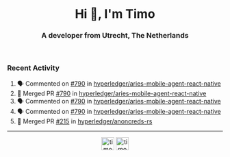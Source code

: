 <h1 align="center">Hi 👋, I'm Timo</h1>
<h3 align="center">A developer from Utrecht, The Netherlands</h3>
<br/>
<!-- https://github.com/rahuldkjain/github-profile-readme-generator --!>

<!--  <p align="left"><img src="https://github-readme-stats.vercel.app/api?username=timoglastra&show_icons=true&count_private=true&" alt="timoglastra" /></p> --!>

<!--
Github language stats
<p align="left"><img src="https://github-readme-stats.vercel.app/api/top-langs/?username=timoglastra&layout=compact" alt="timoglastra" /><p>
-->

<!-- Codestats language stats -->
<!-- <p align="left"><img src="https://codestats-readme.vercel.app/api/top-langs/?username=timoglastra&layout=compact&language_count=12" alt="timoglastra" /><p>    --!>
  
<h3>Recent Activity</h3>

<!--START_SECTION:activity-->
1. 🗣 Commented on [#790](https://github.com/hyperledger/aries-mobile-agent-react-native/issues/790) in [hyperledger/aries-mobile-agent-react-native](https://github.com/hyperledger/aries-mobile-agent-react-native)
2. 🎉 Merged PR [#790](https://github.com/hyperledger/aries-mobile-agent-react-native/pull/790) in [hyperledger/aries-mobile-agent-react-native](https://github.com/hyperledger/aries-mobile-agent-react-native)
3. 🗣 Commented on [#790](https://github.com/hyperledger/aries-mobile-agent-react-native/issues/790) in [hyperledger/aries-mobile-agent-react-native](https://github.com/hyperledger/aries-mobile-agent-react-native)
4. 🗣 Commented on [#790](https://github.com/hyperledger/aries-mobile-agent-react-native/issues/790) in [hyperledger/aries-mobile-agent-react-native](https://github.com/hyperledger/aries-mobile-agent-react-native)
5. 🎉 Merged PR [#215](https://github.com/hyperledger/anoncreds-rs/pull/215) in [hyperledger/anoncreds-rs](https://github.com/hyperledger/anoncreds-rs)
<!--END_SECTION:activity-->

---

<p align="center">
<a href="https://twitter.com/timoglastra" target="blank"><img align="center" src="https://cdn.jsdelivr.net/npm/simple-icons@3.0.1/icons/twitter.svg" alt="timoglastra" height="30" width="30" /></a>
<a href="https://linkedin.com/in/timoglastra" target="blank"><img align="center" src="https://cdn.jsdelivr.net/npm/simple-icons@3.0.1/icons/linkedin.svg" alt="timoglastra" height="30" width="30" /></a>
</p>



